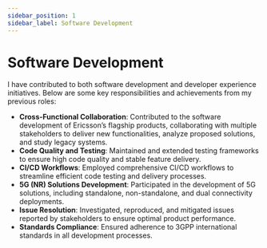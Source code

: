 ```yaml
---
sidebar_position: 1
sidebar_label: Software Development
---
```


# Software Development

I have contributed to both software development and developer experience initiatives. Below are some key responsibilities and achievements from my previous roles:
- **Cross-Functional Collaboration**: Contributed to the software development of Ericsson’s flagship products, collaborating with multiple stakeholders to deliver new functionalities, analyze proposed solutions, and study legacy systems.
- **Code Quality and Testing**: Maintained and extended testing frameworks to ensure high code quality and stable feature delivery.
- **CI/CD Workflows**: Employed comprehensive CI/CD workflows to streamline efficient code testing and delivery processes.
- **5G (NR) Solutions Development**: Participated in the development of 5G solutions, including standalone, non-standalone, and dual connectivity deployments.
- **Issue Resolution**: Investigated, reproduced, and mitigated issues reported by stakeholders to ensure optimal product performance.
- **Standards Compliance**: Ensured adherence to 3GPP international standards in all development processes.